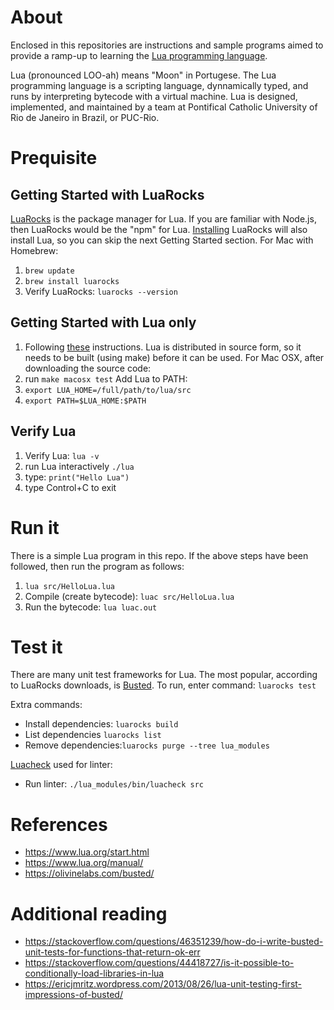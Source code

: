 # About
Enclosed in this repositories are instructions and sample programs aimed to provide a ramp-up to learning the [Lua programming language](https://www.lua.org/about.html).

Lua (pronounced LOO-ah) means "Moon" in Portugese. The Lua programming language is a scripting language, dynnamically typed, and runs by interpreting bytecode with a virtual machine. Lua is designed, implemented, and maintained by a team at Pontifical Catholic University of Rio de Janeiro in Brazil, or PUC-Rio.

# Prequisite

## Getting Started with LuaRocks
[LuaRocks](https://luarocks.org/) is the package manager for Lua. If you are familiar with Node.js, then LuaRocks would be the "npm" for Lua. [Installing](https://github.com/luarocks/luarocks/wiki/Download) LuaRocks will also install Lua, so you can skip the next Getting Started section. For Mac with Homebrew:
1. `brew update`
1. `brew install luarocks`
1. Verify LuaRocks: `luarocks --version`

## Getting Started with Lua only
1. Following [these](https://www.lua.org/download.html) instructions. Lua is distributed in source form, so it needs to be built (using make) before it can be used. For Mac OSX, after downloading the source code:
1. run `make macosx test`
Add Lua to PATH:
1. `export LUA_HOME=/full/path/to/lua/src`
1. `export PATH=$LUA_HOME:$PATH`

## Verify Lua
1. Verify Lua: `lua -v`
1. run Lua interactively `./lua`
1. type: `print("Hello Lua")`
1. type Control+C to exit

# Run it
There is a simple Lua program in this repo. If the above steps have been followed, then run the program as follows:
1. `lua src/HelloLua.lua`
1. Compile (create bytecode): `luac src/HelloLua.lua`
1. Run the bytecode: `lua luac.out`

# Test it
There are many unit test frameworks for Lua. The most popular, according to LuaRocks downloads, is [Busted](https://olivinelabs.com/busted/). To run, enter command: `luarocks test`

Extra commands:
* Install dependencies: `luarocks build`
* List dependencies `luarocks list`
* Remove dependencies:`luarocks purge --tree lua_modules`

[Luacheck](https://github.com/mpeterv/luacheck) used for linter:
* Run linter: `./lua_modules/bin/luacheck src`

# References
* https://www.lua.org/start.html
* https://www.lua.org/manual/
* https://olivinelabs.com/busted/

# Additional reading
* https://stackoverflow.com/questions/46351239/how-do-i-write-busted-unit-tests-for-functions-that-return-ok-err
* https://stackoverflow.com/questions/44418727/is-it-possible-to-conditionally-load-libraries-in-lua
* https://ericjmritz.wordpress.com/2013/08/26/lua-unit-testing-first-impressions-of-busted/